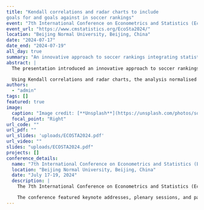 ```yaml
---
title: "Kendall correlations and radar charts to include
goals for and goals against in soccer rankings"
event: "7th International Conference on Econometrics and Statistics (EcoSta 2024)"
event_url: "https://www.cmstatistics.org/EcoSta2024/"
location: "Beijing Normal University, Beijing, China"
date: "2024-07-17"
date_end: "2024-07-19"
all_day: true
summary: "An innovative approach to soccer rankings integrating statistical methods for balanced team performance evaluation."
abstract: |
  The presentation introduced an innovative approach to soccer rankings, developed in collaboration with Dr Raffaele Mattera and Prof Roy Cerqueti. The study incorporates multiple performance variables, including scored and conceded goals, alongside traditional win-draw-loss metrics.

  Using Kendall correlations and radar charts, the analysis normalised and visualised team performances. These radar chart areas were transformed into Kendall tau target values, which were subsequently used to construct alternative rankings that better reflect overall team performance. This methodology addresses biases in traditional ranking systems, ensuring more balanced evaluations of offensive and defensive capabilities. The application to the Italian Serie A demonstrated the efficacy of this computational framework for creating fairer and more detailed rankings.
authors:
  - "admin"
tags: []
featured: true
image:
  caption: "Image credit: [**Unsplash**](https://unsplash.com/photos/soccer)"
  focal_point: "Right"
url_code: ""
url_pdf: ""
url_slides: 'uploads/ECOSTA2024.pdf'
url_video: ""
slides: "uploads/ECOSTA2024.pdf"
projects: []
conference_details:
  name: "7th International Conference on Econometrics and Statistics (EcoSta 2024)"
  location: "Beijing Normal University, Beijing, China"
  date: "July 17-19, 2024"
  description: |
    The 7th International Conference on Econometrics and Statistics (EcoSta 2024), hosted by Beijing Normal University in Beijing, China, brought together global experts to discuss advancements in econometrics and statistics. This premier event provided a platform for researchers, academics, and practitioners to present and exchange innovative ideas and methodologies.

    The conference featured keynote addresses, plenary sessions, and parallel tracks covering topics such as statistical modelling, machine learning, sports analytics, and financial econometrics. EcoSta 2024 fostered interdisciplinary dialogue and collaboration, contributing to the development of cutting-edge applications in statistics and econometrics across diverse fields.
---
```

